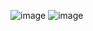 ![image](https://github.com/Caio26Gualberto/Caio26Gualberto/assets/84203198/9d5352e5-9a89-4d23-a990-1e052b966320)
![image](https://github.com/Caio26Gualberto/Caio26Gualberto/assets/84203198/b2d3871c-b3e0-4398-bd3a-126bf674bfe1)

